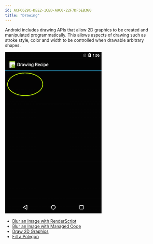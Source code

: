 ```yaml
---
id: ACF6629C-DEE2-1CBD-A9C0-22F7DF5EB360
title: "Drawing"
---
```


Android includes drawing APIs that allow 2D graphics to be created and manipulated programmatically. This allows aspects of drawing such as stroke style, color and width to be controlled when drawable arbitrary shapes.

 [ ![](index/Images/oval.png)](index/Images/oval.png)

   


   


-  [Blur an Image with RenderScript](/Recipes/android/other_ux/drawing/blur_an_image_with_renderscript)
-  [Blur an Image with Managed Code](/Recipes/android/other_ux/drawing/blur_an_image_with_managed_code)
-  [Draw 2D Graphics](/Recipes/android/other_ux/drawing/draw_2d_graphics)
-  [Fill a Polygon](/Recipes/android/other_ux/drawing/fill_a_polygon)
